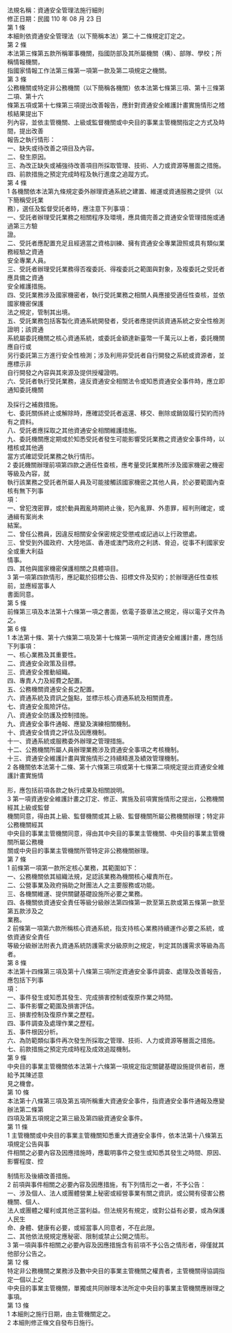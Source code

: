 法規名稱：資通安全管理法施行細則  
修正日期：民國 110 年 08 月 23 日  
第 1 條  
本細則依資通安全管理法（以下簡稱本法）第二十二條規定訂定之。  
第 2 條  
本法第三條第五款所稱軍事機關，指國防部及其所屬機關（構）、部隊、學校；所稱情報機關，  
指國家情報工作法第三條第一項第一款及第二項規定之機關。  
第 3 條  
公務機關或特定非公務機關（以下簡稱各機關）依本法第七條第三項、第十三條第二項、第十六  
條第五項或第十七條第三項提出改善報告，應針對資通安全維護計畫實施情形之稽核結果提出下  
列內容，並依主管機關、上級或監督機關或中央目的事業主管機關指定之方式及時間，提出改善  
報告之執行情形：  
一、缺失或待改善之項目及內容。  
二、發生原因。  
三、為改正缺失或補強待改善項目所採取管理、技術、人力或資源等層面之措施。  
四、前款措施之預定完成時程及執行進度之追蹤方式。  
第 4 條  
1 各機關依本法第九條規定委外辦理資通系統之建置、維運或資通服務之提供（以下簡稱受託業  
務），選任及監督受託者時，應注意下列事項：  
一、受託者辦理受託業務之相關程序及環境，應具備完善之資通安全管理措施或通過第三方驗  
證。  
二、受託者應配置充足且經適當之資格訓練、擁有資通安全專業證照或具有類似業務經驗之資通  
安全專業人員。  
三、受託者辦理受託業務得否複委託、得複委託之範圍與對象，及複委託之受託者應具備之資通  
安全維護措施。  
四、受託業務涉及國家機密者，執行受託業務之相關人員應接受適任性查核，並依國家機密保護  
法之規定，管制其出境。  
五、受託業務包括客製化資通系統開發者，受託者應提供該資通系統之安全性檢測證明；該資通  
系統屬委託機關之核心資通系統，或委託金額達新臺幣一千萬元以上者，委託機關應自行或  
另行委託第三方進行安全性檢測；涉及利用非受託者自行開發之系統或資源者，並應標示非  
自行開發之內容與其來源及提供授權證明。  
六、受託者執行受託業務，違反資通安全相關法令或知悉資通安全事件時，應立即通知委託機關  


及採行之補救措施。  
七、委託關係終止或解除時，應確認受託者返還、移交、刪除或銷毀履行契約而持有之資料。  
八、受託者應採取之其他資通安全相關維護措施。  
九、委託機關應定期或於知悉受託者發生可能影響受託業務之資通安全事件時，以稽核或其他適  
當方式確認受託業務之執行情形。  
2 委託機關辦理前項第四款之適任性查核，應考量受託業務所涉及國家機密之機密等級及內容，就  
執行該業務之受託者所屬人員及可能接觸該國家機密之其他人員，於必要範圍內查核有無下列事  
項：  
一、曾犯洩密罪，或於動員戡亂時期終止後，犯內亂罪、外患罪，經判刑確定，或通緝有案尚未  
結案。  
二、曾任公務員，因違反相關安全保密規定受懲戒或記過以上行政懲處。  
三、曾受到外國政府、大陸地區、香港或澳門政府之利誘、脅迫，從事不利國家安全或重大利益  
情事。  
四、其他與國家機密保護相關之具體項目。  
3 第一項第四款情形，應記載於招標公告、招標文件及契約；於辦理適任性查核前，並應經當事人  
書面同意。  
第 5 條  
前條第三項及本法第十六條第一項之書面，依電子簽章法之規定，得以電子文件為之。  
第 6 條  
1 本法第十條、第十六條第二項及第十七條第一項所定資通安全維護計畫，應包括下列事項：  
一、核心業務及其重要性。  
二、資通安全政策及目標。  
三、資通安全推動組織。  
四、專責人力及經費之配置。  
五、公務機關資通安全長之配置。  
六、資通系統及資訊之盤點，並標示核心資通系統及相關資產。  
七、資通安全風險評估。  
八、資通安全防護及控制措施。  
九、資通安全事件通報、應變及演練相關機制。  
十、資通安全情資之評估及因應機制。  
十一、資通系統或服務委外辦理之管理措施。  
十二、公務機關所屬人員辦理業務涉及資通安全事項之考核機制。  
十三、資通安全維護計畫與實施情形之持續精進及績效管理機制。  
2 各機關依本法第十二條、第十六條第三項或第十七條第二項規定提出資通安全維護計畫實施情  


形，應包括前項各款之執行成果及相關說明。  
3 第一項資通安全維護計畫之訂定、修正、實施及前項實施情形之提出，公務機關經其上級或監督  
機關同意，得由其上級、監督機關或其上級、監督機關所屬公務機關辦理；特定非公務機關經其  
中央目的事業主管機關同意，得由其中央目的事業主管機關、中央目的事業主管機關所屬公務機  
關或中央目的事業主管機關所管特定非公務機關辦理。  
第 7 條  
1 前條第一項第一款所定核心業務，其範圍如下：  
一、公務機關依其組織法規，足認該業務為機關核心權責所在。  
二、公營事業及政府捐助之財團法人之主要服務或功能。  
三、各機關維運、提供關鍵基礎設施所必要之業務。  
四、各機關依資通安全責任等級分級辦法第四條第一款至第五款或第五條第一款至第五款涉及之  
業務。  
2 前條第一項第六款所稱核心資通系統，指支持核心業務持續運作必要之系統，或依資通安全責任  
等級分級辦法附表九資通系統防護需求分級原則之規定，判定其防護需求等級為高者。  
第 8 條  
本法第十四條第三項及第十八條第三項所定資通安全事件調查、處理及改善報告，應包括下列事  
項：  
一、事件發生或知悉其發生、完成損害控制或復原作業之時間。  
二、事件影響之範圍及損害評估。  
三、損害控制及復原作業之歷程。  
四、事件調查及處理作業之歷程。  
五、事件根因分析。  
六、為防範類似事件再次發生所採取之管理、技術、人力或資源等層面之措施。  
七、前款措施之預定完成時程及成效追蹤機制。  
第 9 條  
中央目的事業主管機關依本法第十六條第一項規定指定關鍵基礎設施提供者前，應給予其陳述意  
見之機會。  
第 10 條  
本法第十八條第三項及第五項所稱重大資通安全事件，指資通安全事件通報及應變辦法第二條第  
四項及第五項規定之第三級及第四級資通安全事件。  
第 11 條  
1 主管機關或中央目的事業主管機關知悉重大資通安全事件，依本法第十八條第五項規定公告與事  
件相關之必要內容及因應措施時，應載明事件之發生或知悉其發生之時間、原因、影響程度、控  


制情形及後續改善措施。  
2 前項與事件相關之必要內容及因應措施，有下列情形之一者，不予公告：  
一、涉及個人、法人或團體營業上秘密或經營事業有關之資訊，或公開有侵害公務機關、個人、  
法人或團體之權利或其他正當利益。但法規另有規定，或對公益有必要，或為保護人民生  
命、身體、健康有必要，或經當事人同意者，不在此限。  
二、其他依法規規定應秘密、限制或禁止公開之情形。  
3 第一項與事件相關之必要內容及因應措施含有前項不予公告之情形者，得僅就其他部分公告之。  
第 12 條  
特定非公務機關之業務涉及數中央目的事業主管機關之權責者，主管機關得協調指定一個以上之  
中央目的事業主管機關，單獨或共同辦理本法所定中央目的事業主管機關應辦理之事項。  
第 13 條  
1 本細則之施行日期，由主管機關定之。  
2 本細則修正條文自發布日施行。  


